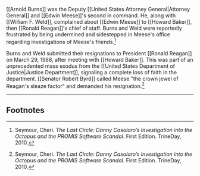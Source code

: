 [[Arnold Burns]] was the Deputy [[United States Attorney General|Attorney General]] and [[Edwin Meese]]'s second in command. He, along with [[William F. Weld]], complained about [[Edwin Meese]] to [[Howard Baker]], then [[Ronald Reagan]]'s chief of staff. Burns and Weld were reportedly frustrated by being undermined and sidestepped in Meese's office regarding investigations of Meese's friends.[^1]

Burns and Weld submitted their resignations to President [[Ronald Reagan]] on March 29, 1988, after meeting with [[Howard Baker]]. This was part of an unprecedented mass exodus from the [[United States Department of Justice|Justice Department]], signaling a complete loss of faith in the department. [[Senator Robert Byrd]] called Meese "the crown jewel of Reagan's sleaze factor" and demanded his resignation.[^1]

---
## Footnotes

[^1]: Seymour, Cheri. *The Last Circle: Danny Casolaro’s Investigation into the Octopus and the PROMIS Software Scandal*. First Edition. TrineDay, 2010.